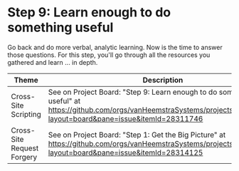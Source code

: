 # Step 9: Learn enough to do something useful

Go back and do more verbal, analytic learning. Now is the time to answer those questions. For this step, you'll go through all the resources you gathered and learn ... in depth.

| Theme | Description |
| --- | --- |
| Cross-Site Scripting | See on Project Board: "Step 9: Learn enough to do something useful" at https://github.com/orgs/vanHeemstraSystems/projects/28/views/1?layout=board&pane=issue&itemId=28311746 |
| Cross-Site Request Forgery | See on Project Board: "Step 1: Get the Big Picture" at https://github.com/orgs/vanHeemstraSystems/projects/29/views/1?layout=board&pane=issue&itemId=28314125 |
